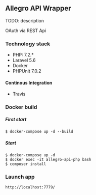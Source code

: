## Allegro API Wrapper

TODO: description

OAuth via REST Api

### Technology stack
* PHP: 7.2.*
* Laravel 5.6
* Docker
* PHPUnit 7.0.2

#### Continous Integration
* Travis

### Docker build

##### First start
`$ docker-compose up -d --build`

##### Start
```
$ docker-compose up -d
$ docker exec -it allegro-api-php bash
$ composer install
```

### Launch app
`http://localhost:7779/`
